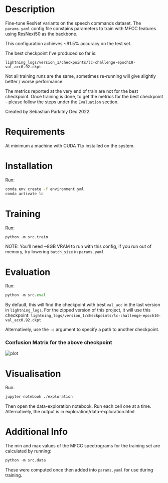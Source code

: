 # Description

Fine-tune ResNet variants on the speech commands dataset.
The ``params.yaml`` config file constains parameters to 
train with MFCC features using ResNext50 as the backbone.

This configuration achieves ~91.5% accuracy on the test set.

The best checkpoint I've produced so far is:

``lightning_logs/version_1/checkpoints/lc-challenge-epoch10-val_acc0.92.ckpt``

Not all training runs are the same, sometimes re-running will
give slightly better / worse performance.

The metrics reported at the very end of train are not for the
best checkpoint. Once training is done, to get the metrics
for the best checkpoint - please follow the steps under the
``Evaluation`` section.

Created by Sebastian Parkitny Dec 2022.

# Requirements

At minimum a machine with CUDA 11.x installed on the system.

# Installation

Run:

```bash
conda env create -f environment.yml
conda activate lc
```

# Training


Run:

```python
python -m src.train
```

NOTE: You'll need ~8GB VRAM to run with this config, if you run out of memory,
try lowering ``batch_size`` in ``params.yaml``

# Evaluation

Run:

```python
python -m src.eval
```

By default, this will find the checkpoint with best ``val_acc`` in the last version in
``lightning_logs``. For the zipped version of this project, it will use this checkpoint: 
``lightning_logs/version_1/checkpoints/lc-challenge-epoch10-val_acc0.92.ckpt``

Alternatively, use the ``-c`` argument to specify a path to another checkpoint.

### Confusion Matrix for the above checkpoint
![plot](./confmat.jpg)

# Visualisation

Run: 

```python
jupyter-notebook ./exploration
```

Then open the data-exploration notebook. Run each cell one at a time.
Alternatively, the output is in exploration/data-exploration.html

# Additional Info

The min and max values of the MFCC spectrograms for the training set
are calculated by running:

```python
python -m src.data
```

These were computed once then added into ``params.yaml`` for use during
training.
